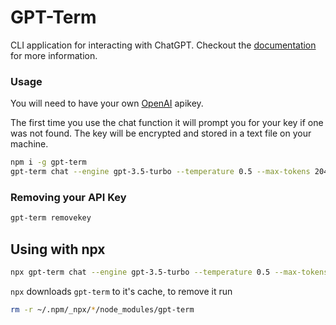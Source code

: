 # GPT-Term

CLI application for interacting with ChatGPT. Checkout the [documentation](https://jonwatkins.github.io/gpt-term/) for more information.

### Usage

You will need to have your own [OpenAI](https://platform.openai.com) apikey.

The first time you use the chat function it will prompt you for your key if one was not found. The key
will be encrypted and stored in a text file on your machine.

```bash
npm i -g gpt-term
gpt-term chat --engine gpt-3.5-turbo --temperature 0.5 --max-tokens 2048
```

### Removing your API Key

```bash
gpt-term removekey
```

## Using with npx

```bash
npx gpt-term chat --engine gpt-3.5-turbo --temperature 0.5 --max-tokens 2048
```

`npx` downloads `gpt-term` to it's cache, to remove it run

```bash
rm -r ~/.npm/_npx/*/node_modules/gpt-term
```
